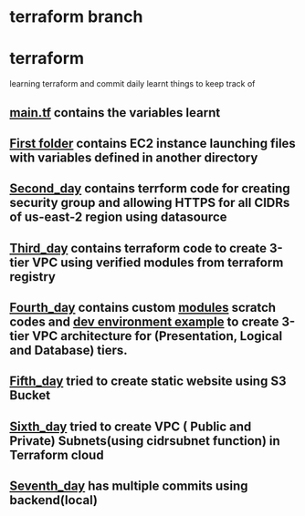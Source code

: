 # terraform branch
# terraform
learning terraform and commit daily learnt things to keep track of
## [main.tf](https://github.com/deesirouss/terraform/blob/main/main.tf) contains the variables learnt
## [First folder](https://github.com/deesirouss/terraform/tree/main/first) contains EC2 instance launching files with variables defined in another directory
## [Second_day](https://github.com/deesirouss/terraform/tree/main/second_day) contains terrform code for creating security group and allowing HTTPS for all CIDRs of us-east-2 region using datasource
## [Third_day](https://github.com/deesirouss/terraform/tree/main/third_day) contains terraform code to create 3-tier VPC using verified modules from terraform registry
## [Fourth_day](https://github.com/deesirouss/terraform/tree/main/fourth_day) contains custom [modules](https://github.com/deesirouss/terraform/tree/main/fourth_day/modules/vpc) scratch codes and [dev environment example](https://github.com/deesirouss/terraform/tree/main/fourth_day) to create 3-tier VPC architecture for (Presentation, Logical and Database) tiers.
## [Fifth_day](https://github.com/deesirouss/terraform/tree/main/fifth_day) tried to create static website using S3 Bucket
## [Sixth_day](https://github.com/deesirouss/terraform/tree/main/sixth_day) tried to create VPC ( Public and Private) Subnets(using cidrsubnet function) in Terraform cloud
## [Seventh_day](https://github.com/deesirouss/terraform/tree/main/seventh_day) has multiple commits using backend(local)
